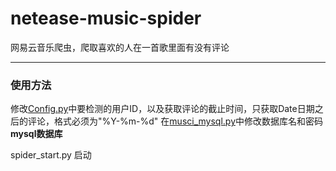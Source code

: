 # netease-music-spider
网易云音乐爬虫，爬取喜欢的人在一首歌里面有没有评论

<hr>
<h3>使用方法</h3>
修改<a href="https://github.com/liushuailuffy/netease-music-spider/blob/master/Config.py">Config.py</a>中要检测的用户ID，以及获取评论的截止时间，只获取Date日期之后的评论，格式必须为"%Y-%m-%d"
在<a href="https://github.com/liushuailuffy/netease-music-spider/blob/master/music_mysql.py">musci_mysql.py</a>中修改数据库名和密码<strong>mysql数据库</strong>

spider_start.py 启动
